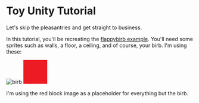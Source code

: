 # Toy Unity Tutorial

Let's skip the pleasantries and get straight to business.

In this tutorial, you'll be recreating the [flappybirb example](https://github.com/Ratstail91/flappybirb). You'll need some sprites such as walls, a floor, a ceiling, and of course, your birb. I'm using these:

![birb](img/birb.png)
![block](img/block.png)

I'm using the red block image as a placeholder for everything but the birb.

